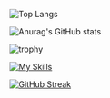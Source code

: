 ![Top Langs](https://github-readme-stats.vercel.app/api/top-langs/?username=Tayuchi&layout=compact)

![Anurag's GitHub stats](https://github-readme-stats.vercel.app/api?username=Tayuchi)

![trophy](https://github-profile-trophy.vercel.app/?username=Tayuchi)

[![My Skills](https://skillicons.dev/icons?i=html,css,js,ts,py,django,react,nextjs,vercel,git,github,gitlab,aws,docker,postman,vscode)](https://skillicons.dev)

[![GitHub Streak](https://streak-stats.demolab.com/?user=Tayuchi)](https://git.io/streak-stats)

<!--

### Hi there 👋 

**Tayuchi/Tayuchi** is a ✨ _special_ ✨ repository because its `README.md` (this file) appears on your GitHub profile.

Here are some ideas to get you started:

- 🔭 I’m currently working on ...
- 🌱 I’m currently learning ...
- 👯 I’m looking to collaborate on ...
- 🤔 I’m looking for help with ...
- 💬 Ask me about ...
- 📫 How to reach me: ...
- 😄 Pronouns: ...
- ⚡ Fun fact: ...
-->

